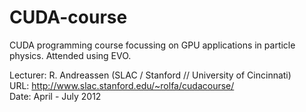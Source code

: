 CUDA-course
===========

CUDA programming course focussing on GPU applications in particle physics. Attended using EVO.

Lecturer: R. Andreassen (SLAC / Stanford // University of Cincinnati)  
URL: http://www.slac.stanford.edu/~rolfa/cudacourse/  
Date: April - July 2012
